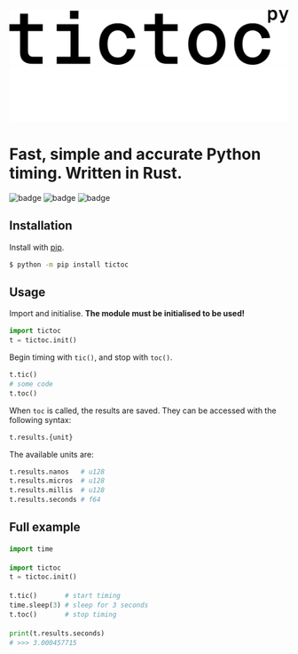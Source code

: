 ![A logo with the word tictoc followed by a stopwatch emoji](./.docs/logoLightMode.png#gh-light-mode-only)
![A logo with the word tictoc followed by a stopwatch emoji](./.docs/logoDarkMode.png#gh-dark-mode-only)

# Fast, simple and accurate Python timing. Written in Rust.

![badge](https://github.com/andrwcnln/tictoc-py/actions/workflows/python.yml/badge.svg)
![badge](https://github.com/andrwcnln/tictoc-py/actions/workflows/rust.yml/badge.svg)
![badge](https://img.shields.io/pypi/dm/tictoc)

## Installation
Install with [pip](https://pypi.org/project/pip).
```bash
$ python -m pip install tictoc
```

## Usage
Import and initialise. **The module must be initialised to be used!** 
```python
import tictoc
t = tictoc.init()
```
Begin timing with `tic()`, and stop with `toc()`.
```python
t.tic()
# some code
t.toc()
```
When `toc` is called, the results are saved. They can be accessed with the following syntax: 
```python
t.results.{unit}
```
The available units are:
```python
t.results.nanos   # u128
t.results.micros  # u128
t.results.millis  # u128
t.results.seconds # f64
```

## Full example
```python
import time

import tictoc
t = tictoc.init()

t.tic()       # start timing
time.sleep(3) # sleep for 3 seconds
t.toc()       # stop timing

print(t.results.seconds)
# >>> 3.000457715
``` 
